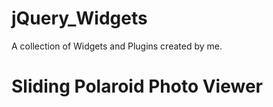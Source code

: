 # jQuery_Widgets
A collection of Widgets and Plugins created by me.

# Sliding Polaroid Photo Viewer
